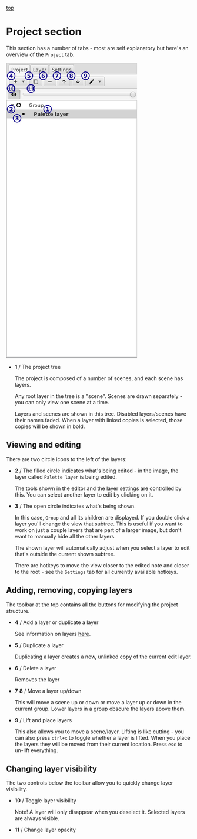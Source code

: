 [top](userguide.md)

# Project section

This section has a number of tabs - most are self explanatory but here's an overview of the `Project` tab.

![Project tab](structure.jpg)

* **1** / The project tree

   The project is composed of a number of scenes, and each scene has layers.

   Any root layer in the tree is a "scene".  Scenes are drawn separately - you can only view one scene at a time.

   Layers and scenes are shown in this tree.  Disabled layers/scenes have their names faded.  When a layer with linked copies is selected, those copies will be shown in bold.

## Viewing and editing

There are two circle icons to the left of the layers:

* **2** / The filled circle indicates what's being edited - in the image, the layer called `Palette layer` is being edited.

   The tools shown in the editor and the layer settings are controlled by this.  You can select another layer to edit by clicking on it.

* **3** / The open circle indicates what's being shown.

   In this case, `Group` and all its children are displayed.  If you double click a layer you'll change the view that subtree.  This is useful if you want to work on just a couple layers that are part of a larger image, but don't want to manually hide all the other layers.

   The shown layer will automatically adjust when you select a layer to edit that's outside the current shown subtree.

   There are hotkeys to move the view closer to the edited note and closer to the root - see the `Settings` tab for all currently available hotkeys.

## Adding, removing, copying layers

The toolbar at the top contains all the buttons for modifying the project structure.

* **4** / Add a layer or duplicate a layer

   See information on layers [here](userguide.md#layers).

* **5** / Duplicate a layer

   Duplicating a layer creates a new, unlinked copy of the current edit layer.

* **6** / Delete a layer

   Removes the layer

* **7** **8** / Move a layer up/down

   This will move a scene up or down or move a layer up or down in the current group.  Lower layers in a group obscure the layers above them.

* **9** / Lift and place layers

   This also allows you to move a scene/layer.  Lifting is like cutting - you can also press `ctrl+x` to toggle whether a layer is lifted.  When you place the layers they will be moved from their current location.  Press `esc` to un-lift everything.

## Changing layer visibility

The two controls below the toolbar allow you to quickly change layer visibility.

* **10** / Toggle layer visibility

   Note!  A layer will only disappear when you deselect it.  Selected layers are always visible.

* **11** / Change layer opacity